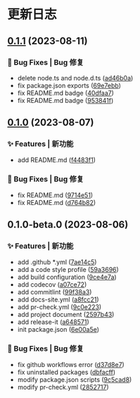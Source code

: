 # 更新日志

## [0.1.1](https://github.com/szchason/esbrickjs/compare/0.1.0...0.1.1) (2023-08-11)


### 🐛 Bug Fixes | Bug 修复

* delete node.ts and node.d.ts ([ad46b0a](https://github.com/szchason/esbrickjs/commit/ad46b0a671eb3bf04bb50670d84dffcec008233b))
* fix package.json exports ([69e7ebb](https://github.com/szchason/esbrickjs/commit/69e7ebb6d3dd3dfc4f93ab12758d153bec515bee))
* fix README.md badge ([40dfaa7](https://github.com/szchason/esbrickjs/commit/40dfaa705a04ec2c3f62d84313b265f36eb79e51))
* fix README.md badge ([953841f](https://github.com/szchason/esbrickjs/commit/953841fa4bcea08b221fc0090a3b410d95f866e5))

## [0.1.0](https://github.com/szchason/esbrickjs/compare/0.1.0-beta.0...0.1.0) (2023-08-07)


### ✨ Features | 新功能

* add README.md ([f4483f1](https://github.com/szchason/esbrickjs/commit/f4483f1dc0b2a9fe7afff198b8148012d6780fd2))


### 🐛 Bug Fixes | Bug 修复

* fix README.md ([9714e51](https://github.com/szchason/esbrickjs/commit/9714e51c44ed54e980e1f1313f3f97d20531adca))
* fix README.md ([d764b82](https://github.com/szchason/esbrickjs/commit/d764b824196330e66cea86b40e12e116fed255f6))

## 0.1.0-beta.0 (2023-08-06)


### ✨ Features | 新功能

* add .github *.yml ([7ae14c5](https://github.com/szchason/esbrickjs/commit/7ae14c505ae3039175990e4ea17420a9a9e520d0))
* add a code style profile ([59a3696](https://github.com/szchason/esbrickjs/commit/59a3696254ba79020889d44cb29d59f902b581e4))
* add build configuration ([9ce4e7a](https://github.com/szchason/esbrickjs/commit/9ce4e7ae3d0fded30f82030c8d2b1c322d26e830))
* add codecov ([a07ce72](https://github.com/szchason/esbrickjs/commit/a07ce729d47f4659b1628f2aa38ff10ab32d4c74))
* add commitlint ([99f38a3](https://github.com/szchason/esbrickjs/commit/99f38a3d3a1460857a3c1af4d0701b1eef3efaef))
* add docs-site.yml ([a8fcc21](https://github.com/szchason/esbrickjs/commit/a8fcc218808df62f9f0d3bc0a620fbe93bc23ac1))
* add pr-check.yml ([9c0e223](https://github.com/szchason/esbrickjs/commit/9c0e2236ada84cae7211fa5c703add1c3785695b))
* add project document ([2597b43](https://github.com/szchason/esbrickjs/commit/2597b437dba6d3d3d3c6e1fd8beb72750934632a))
* add release-it ([a648571](https://github.com/szchason/esbrickjs/commit/a648571ede52e757401a0db6820f31da46e6edcc))
* init package.json ([6e00a5e](https://github.com/szchason/esbrickjs/commit/6e00a5e242ef86785600ac4cf150d6bcb85d076e))


### 🐛 Bug Fixes | Bug 修复

* fix github workflows error ([d37d8e7](https://github.com/szchason/esbrickjs/commit/d37d8e7d0d218fb904490d62b3ab4dd84dd58cd8))
* fix uninstalled packages ([dbfacff](https://github.com/szchason/esbrickjs/commit/dbfacff6dfc92ac592e8c2d9ebd599f4e4832938))
* modify package.json scripts ([9c5cad8](https://github.com/szchason/esbrickjs/commit/9c5cad8aed395684890d5eb9f7b3aee233ab21bf))
* modify pr-check.yml ([2852717](https://github.com/szchason/esbrickjs/commit/28527173585a8c444992d85a899a3c630b94058a))